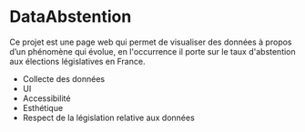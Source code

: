 # DataAbstention
 
Ce projet est une page web qui permet de visualiser des données à propos d’un phénomène qui évolue, en l'occurrence il porte sur le taux d'abstention aux élections législatives en France.

- Collecte des données
- UI 
- Accessibilité
- Esthétique
- Respect de la législation relative aux données

